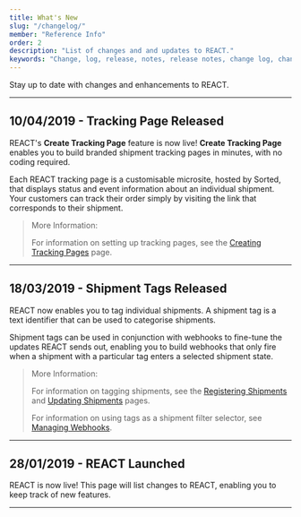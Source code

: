 ```yaml
---
title: What's New
slug: "/changelog/"
member: "Reference Info"
order: 2
description: "List of changes and and updates to REACT."
keywords: "Change, log, release, notes, release notes, change log, changes, chnage, relese, modification, enhancement, enhancements, defect, bug, fix, fixes, fixed, known, issues, added, removed"
---
```


Stay up to date with changes and enhancements to REACT.

---

## 10/04/2019 - Tracking Page Released

REACT's **Create Tracking Page** feature is now live! **Create Tracking Page** enables you to build branded shipment tracking pages in minutes, with no coding required.

Each REACT tracking page is a customisable microsite, hosted by Sorted, that displays status and event information about an individual shipment. Your customers can track their order simply by visiting the link that corresponds to their shipment.

> <span class="note-header">More Information:</span>
> 
> For information on setting up tracking pages, see the [Creating Tracking Pages](https://docs.sorted.com/react/tracking-pages/) page.

---

## 18/03/2019 - Shipment Tags Released

REACT now enables you to tag individual shipments. A shipment tag is a text identifier that can be used to categorise shipments.

Shipment tags can be used in conjunction with webhooks to fine-tune the updates REACT sends out, enabling you to build webhooks that only fire when a shipment with a particular tag enters a selected shipment state.

> <span class="note-header">More Information:</span>
> 
> For information on tagging shipments, see the [Registering Shipments](https://docs.sorted.com/react/registering-shipments/) and [Updating Shipments](https://docs.sorted.com/react/updating-shipments/) pages.
> 
> For information on using tags as a shipment filter selector, see [Managing Webhooks](https://docs.sorted.com/react/managing-webhooks/).

---

## 28/01/2019 - REACT Launched

REACT is now live! This page will list changes to REACT, enabling you to keep track of new features.

---

